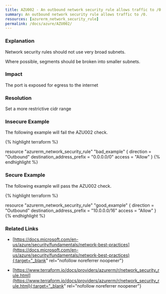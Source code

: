 ```yaml
---
title: AZU002 - An outbound network security rule allows traffic to /0.
summary: An outbound network security rule allows traffic to /0. 
resources: [azurerm_network_security_rule] 
permalink: /docs/azure/AZU002/
---
```

### Explanation


Network security rules should not use very broad subnets.

Where possible, segments should be broken into smaller subnets.


### Impact
The port is exposed for egress to the internet

### Resolution
Set a more restrictive cidr range



### Insecure Example

The following example will fail the AZU002 check.

{% highlight terraform %}

resource "azurerm_network_security_rule" "bad_example" {
	direction = "Outbound"
	destination_address_prefix = "0.0.0.0/0"
	access = "Allow"
}
{% endhighlight %}



### Secure Example

The following example will pass the AZU002 check.

{% highlight terraform %}

resource "azurerm_network_security_rule" "good_example" {
	direction = "Outbound"
	destination_address_prefix = "10.0.0.0/16"
	access = "Allow"
}
{% endhighlight %}



### Related Links


- [https://docs.microsoft.com/en-us/azure/security/fundamentals/network-best-practices](https://docs.microsoft.com/en-us/azure/security/fundamentals/network-best-practices){:target="_blank" rel="nofollow noreferrer noopener"}

- [https://www.terraform.io/docs/providers/azurerm/r/network_security_rule.html](https://www.terraform.io/docs/providers/azurerm/r/network_security_rule.html){:target="_blank" rel="nofollow noreferrer noopener"}


